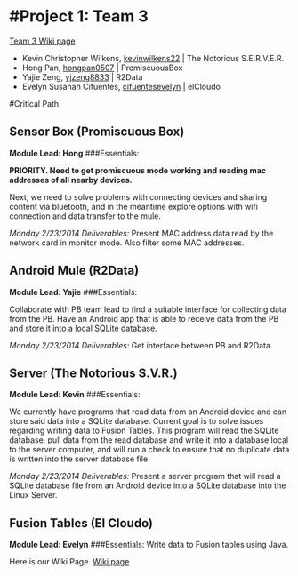 #Project 1: Team 3
=================

[Team 3 Wiki page](https://github.com/CourseReps/ECEN489-Spring2015/wiki/Project1Team3-Wiki)
* Kevin Christopher Wilkens, [kevinwilkens22](https://github.com/kevinwilkens22) | The Notorious S.E.R.V.E.R.
* Hong Pan, [hongpan0507](https://github.com/hongpan0507) | PromiscuousBox 
* Yajie Zeng, [yjzeng8833](https://github.com/yjzeng8833) | R2Data
* Evelyn Susanah Cifuentes, [cifuentesevelyn](https://github.com/cifuentesevelyn) | elCloudo

#Critical Path

## Sensor Box (Promiscuous Box)

**Module Lead: Hong**
###Essentials:  

**PRIORITY.  Need to get promiscuous mode working and reading mac addresses of all nearby devices.**

Next, we need to solve problems with connecting devices and sharing content via bluetooth, and in the meantime explore options with wifi connection and data transfer to the mule.

*Monday 2/23/2014 Deliverables:* Present MAC address data read by the network card in monitor mode.  Also filter some MAC addresses.

## Android Mule (R2Data)

**Module Lead: Yajie**
###Essentials:  



Collaborate with PB team lead to find a suitable interface for collecting data from the PB.  Have an Android app that is able to receive data from the PB and store it into a local SQLite database.

*Monday 2/23/2014 Deliverables:* Get interface between PB and R2Data. 

## Server (The Notorious S.V.R.)

**Module Lead: Kevin**
###Essentials:  

We currently have programs that read data from an Android device and can store said data into a SQLite database.  Current goal is to solve issues regarding writing data to Fusion Tables. This program will read the SQLite database, pull data from the read database and write it into a database local to the server computer, and will run a check to ensure that no duplicate data is written into the server database file.

*Monday 2/23/2014 Deliverables:* Present a server program that will read a SQLite database file from an Android device into a SQLite database into the Linux Server.  

## Fusion Tables (El Cloudo)

**Module Lead: Evelyn**
###Essentials:
Write data to Fusion tables using Java.

Here is our Wiki Page.
[Wiki page](https://github.com/CourseReps/ECEN489-Spring2015/wiki/Project1Team3-Wiki)

